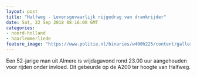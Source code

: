 ```yaml
---
layout: post
title: "Halfweg - Levensgevaarlijk rijgedrag van drankrijder"
date: Sat, 22 Sep 2018 08:16:00 GMT
categories: 
- noord-holland 
- haarlemmerliede 
feature_image: "https://www.politie.nl/binaries/w400h225/content/gallery/politie/stockfotos/infra-en-voertuigen/detailfoto-van-een-zwaailicht-bij-een-kas.jpg"
---
```


Een 52-jarige man uit Almere is vrijdagavond rond 23.00 uur aangehouden voor rijden onder invloed. Dit gebeurde op de A200 ter hoogte van Halfweg.
